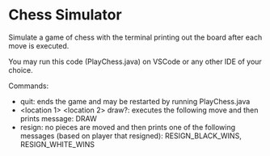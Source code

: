 # Chess Simulator
Simulate a game of chess with the terminal printing out the board after each move is executed.

You may run this code (PlayChess.java) on VSCode or any other IDE of your choice.

Commands:
- quit: ends the game and may be restarted by running PlayChess.java
- <location 1> <location 2> draw?: executes the following move and then prints message: DRAW
- resign: no pieces are moved and then prints one of the following messages (based on player that resigned): RESIGN_BLACK_WINS, RESIGN_WHITE_WINS
